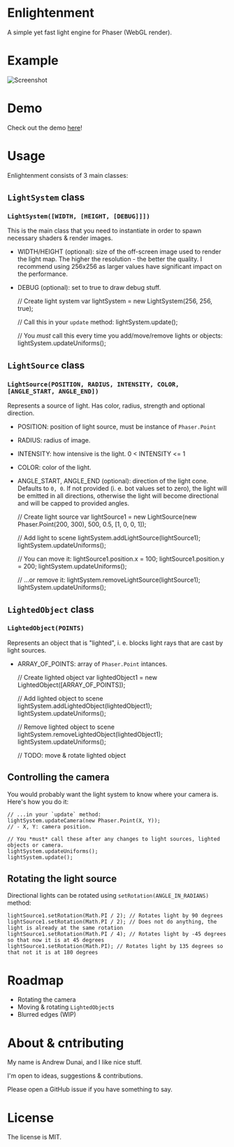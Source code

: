 # Enlightenment

A simple yet fast light engine for Phaser (WebGL render).

# Example

![Screenshot](http://i.imgur.com/d9XeWld.jpg)

# Demo

Check out the demo [here](https://and3rson.github.io/enlightenment/)!

# Usage

Enlightenment consists of 3 main classes:

## `LightSystem` class

### `LightSystem([WIDTH, [HEIGHT, [DEBUG]]])`

This is the main class that you need to instantiate in order to spawn necessary shaders & render images.

- WIDTH/HEIGHT (optional): size of the off-screen image used to render the light map. The higher the resolution - the better the quality. I recommend using 256x256 as larger values have significant impact on the performance.
- DEBUG (optional): set to true to draw debug stuff.

    // Create light system
    var lightSystem = new LightSystem(256, 256, true);

    // Call this in your `update` method:
    lightSystem.update();

    // You *must* call this every time you add/move/remove lights or objects:
    lightSystem.updateUniforms();

## `LightSource` class

### `LightSource(POSITION, RADIUS, INTENSITY, COLOR, [ANGLE_START, ANGLE_END])`

Represents a source of light. Has color, radius, strength and optional direction.

- POSITION: position of light source, must be instance of `Phaser.Point`
- RADIUS: radius of image.
- INTENSITY: how intensive is the light. 0 < INTENSITY <= 1
- COLOR: color of the light.
- ANGLE_START, ANGLE_END (optional): direction of the light cone. Defaults to `0, 0`. If not provided (i. e. bot values set to zero), the light will be emitted in all directions, otherwise the light will become directional and will be capped to provided angles.

    // Create light source
    var lightSource1 = new LightSource(new Phaser.Point(200, 300), 500, 0.5, [1, 0, 0, 1]);

    // Add light to scene
    lightSystem.addLightSource(lightSource1);
    lightSystem.updateUniforms();

    // You can move it:
    lightSource1.position.x = 100;
    lightSource1.position.y = 200;
    lightSystem.updateUniforms();

    // ...or remove it:
    lightSystem.removeLightSource(lightSource1);
    lightSystem.updateUniforms();

## `LightedObject` class

### `LightedObject(POINTS)`

Represents an object that is "lighted", i. e. blocks light rays that are cast by light sources.

- ARRAY_OF_POINTS: array of `Phaser.Point` intances.

    // Create lighted object
    var lightedObject1 = new LightedObject([ARRAY_OF_POINTS]);

    // Add lighted object to scene
    lightSystem.addLightedObject(lightedObject1);
    lightSystem.updateUniforms();

    // Remove lighted object to scene
    lightSystem.removeLightedObject(lightedObject1);
    lightSystem.updateUniforms();

    // TODO: move & rotate lighted object

## Controlling the camera

You would probably want the light system to know where your camera is. Here's how you do it:

    // ...in your `update` method:
    lightSystem.updateCamera(new Phaser.Point(X, Y));
    // - X, Y: camera position.

    // You *must* call these after any changes to light sources, lighted objects or camera.
    lightSystem.updateUniforms();
    lightSystem.update();

## Rotating the light source

Directional lights can be rotated using `setRotation(ANGLE_IN_RADIANS)` method:

    lightSource1.setRotation(Math.PI / 2); // Rotates light by 90 degrees
    lightSource1.setRotation(Math.PI / 2); // Does not do anything, the light is already at the same rotation
    lightSource1.setRotation(Math.PI / 4); // Rotates light by -45 degrees so that now it is at 45 degrees
    lightSource1.setRotation(Math.PI); // Rotates light by 135 degrees so that not it is at 180 degrees

# Roadmap

- Rotating the camera
- Moving & rotating `LightedObject`s
- Blurred edges (WIP)

# About & cntributing

My name is Andrew Dunai, and I like nice stuff.

I'm open to ideas, suggestions & contributions.

Please open a GitHub issue if you have something to say.

# License

The license is MIT.
